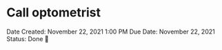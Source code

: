 # Call optometrist

Date Created: November 22, 2021 1:00 PM
Due Date: November 22, 2021
Status: Done 🙌